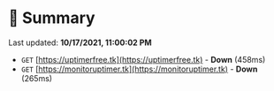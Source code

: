 # 📖 Summary
Last updated: **10/17/2021, 11:00:02 PM**

- `GET` [https://uptimerfree.tk](https://uptimerfree.tk) - **Down** (458ms)
- `GET` [https://monitoruptimer.tk](https://monitoruptimer.tk) - **Down** (265ms)
